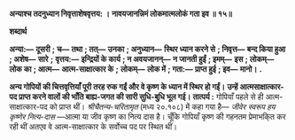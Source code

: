 **अन्याश्च तदनुध्यान निवृत्ताशेषवृत्तय: ।** **नावयजानन्निमं लोकमात्मलोकं गता इव ॥ १५॥** 

**शब्दार्थ** 

**अन्या:—** **दूसरी** **; च—** **तथा** **; तत्—** **उनका** **; अनुध्यान—** **स्थिर ध्यान करने से** **; निवृत्त—** **बन्द किया हुआ** **; अशेष—** **सारे** **;** **वृत्तय:—** **इन्द्रियों के कार्य** **; न अवयजानन्—** **न जानती हुईं** **; इमम्—** **इस** **; लोकम्—** **लोक का** **; आत्म—** **आत्म-साक्षात्कार के** **;** **लोकम्—** **लोक में** **; गता:—** **प्राप्त हुई** **; इव—** **मानो।** **.** 

**अन्य गोपियों की चित्तवृत्तियाँ पूरी तरह रुक गईं और वे कृष्ण के ध्यान में स्थिर हो गईं।** **उन्हें आत्मसाक्षात्कार-पद प्राप्त करने वालों की भाँति बाह्य-जगत की सारी सुधि-बुधि भूल गई।** **तात्पर्य :** गोपियाँ पहले से ही आत्म-साक्षात्कार-पद को प्राप्त थीं। *श्रीचैतन्य-चरितामृत* (मध्य २०.१०८) में कहा गया है— *जीवेर स्वरूप हय कृष्णेर नित्य-दास* —आत्मा या जीव कृष्ण का नित्य दास है। चूँकि गोपियाँ कृष्ण की गहनतम प्रेमाभकि्त कर रही थीं अतएव वे आत्म-साक्षात्कार के सर्वोच्च पद पर स्थित थीं।  